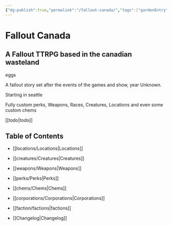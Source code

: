 ```yaml
---
{"dg-publish":true,"permalink":"/fallout-canada/","tags":["gardenEntry"]}
---
```



# Fallout Canada

## A Fallout TTRPG based in the canadian wasteland
eggs
  

A fallout story set after the events of the games and show, year Unknown.

  

Starting in seattle

  

Fully custom perks, Weapons, Races, Creatures, Locations and even some custom chems

  

[[todo\|todo]]

  

## Table of Contents

- [[locations/Locations\|Locations]]

- [[creatures/Creatures\|Creatures]]

- [[weapons/Weapons\|Weapons]]

- [[perks/Perks\|Perks]]

- [[chems/Chems\|Chems]]

- [[corporations/Corporations\|Corporations]]

- [[faction/factions\|factions]]

- [[Changelog\|Changelog]]